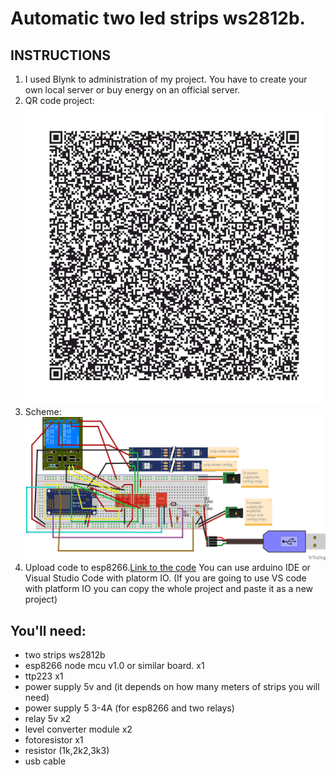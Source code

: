 # Automatic two led strips ws2812b.
## INSTRUCTIONS
                
1. I used Blynk to administration of my project. You have to create your own local server or buy energy on an official server.
2. QR code project:
![QR-code](/images/qr_code.jpg)
3. Scheme:
![Schemat](/images/schemat.png)
4. Upload code to esp8266.[Link to the code](https://github.com/Firemanpl/ws2812b-automatic-on-lights/blob/master/src/main.cpp) You can use arduino IDE or Visual Studio Code with platorm IO. (If you are going to use VS code with platform IO you can copy the whole project and paste it as a new project)

                
## You'll need:
- two strips ws2812b  
- esp8266 node mcu v1.0 or similar board. x1
- ttp223 x1
- power supply 5v and (it depends on how many meters of strips you will need)
- power supply 5 3-4A (for esp8266 and two relays)
- relay 5v x2
- level converter module x2
- fotoresistor x1
- resistor (1k,2k2,3k3)
- usb cable 

